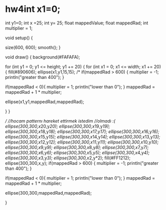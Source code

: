 # hw4int x1=0;
int y1=0;
int x =25;
int y= 25;
float mappedValue;
float mappedRad;
int multiplier = 1;


void setup() {

  size(600, 600);
  smooth();
}


void draw() {
  background(#FAFAFA);

for (int y1 = 0; y1 <= height; y1 += 20) {
for (int x1 = 0; x1 <= width; x1 += 20) {
  fill(#890606);
ellipse(x1,y1,15,15);
/*
if(mappedRad > 600) {
    multiplier = -1;
    println("greater than 400");
  }
  
  if(mappedRad < 0){
    multiplier = 1;
     println("lower than 0");
  }
mappedRad = mappedRad + 1 * multiplier; 

 
  ellipse(x1,y1,mappedRad,mappedRad);

}
}

*/  //hocam  patternı hareket ettirmek istedim
 //olmadı :(
    ellipse(300,300,x*20,y*20);
     ellipse(300,300,x*19,y*19);
      ellipse(300,300,x*18,y*18);
       ellipse(300,300,x*17,y*17);
        ellipse(300,300,x*16,y*16);
         ellipse(300,300,x*15,y*15);
          ellipse(300,300,x*14,y*14);
   ellipse(300,300,x*13,y*13);
   ellipse(300,300,x*12,y*12);
   ellipse(300,300,x*11,y*11);
  ellipse(300,300,x*10,y*10);
  ellipse(300,300,x*9,y*9);
  ellipse(300,300,x*8,y*8);
  ellipse(300,300,x*7,y*7);
  ellipse(300,300,x*6,y*6);
  ellipse(300,300,x*5,y*5);
  ellipse(300,300,x*4,y*4);
  ellipse(300,300,x*3,y*3);
  ellipse(300,300,x*2,y*2);
  fill(#FF1212);
ellipse(300,300,x,y);
if(mappedRad > 600) {
    multiplier = -1;
    println("greater than 400");
  }
  
  if(mappedRad < 0){
    multiplier = 1;
     println("lower than 0");
  }
mappedRad = mappedRad + 1 * multiplier; 

 
  ellipse(300,300,mappedRad,mappedRad);
  
 }
 
